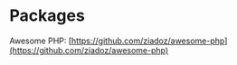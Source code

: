 # Packages

Awesome PHP: [https://github.com/ziadoz/awesome-php](https://github.com/ziadoz/awesome-php)
